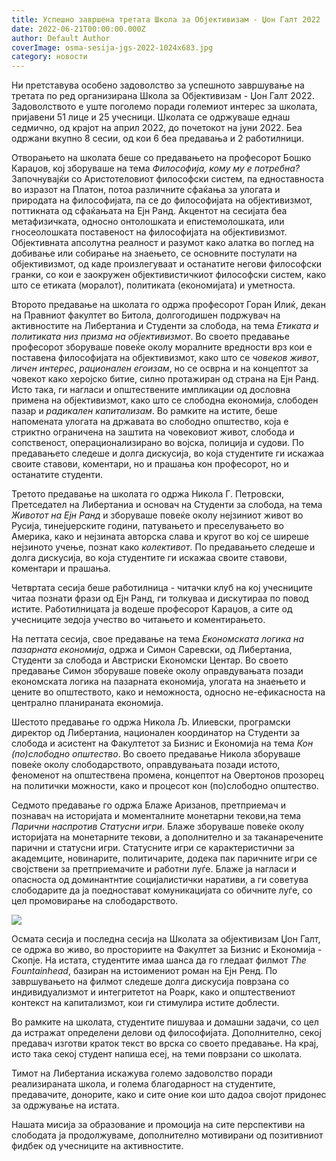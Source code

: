 ```yaml
---
title: Успешно завршена третата Школа за Објективизам - Џон Галт 2022
date: 2022-06-21T00:00:00.000Z
author: Default Author
coverImage: osma-sesija-jgs-2022-1024x683.jpg
category: новости
---
```


Ни претставува особено задоволство за успешното завршување на третата по ред организирана Школа за Објективизам - Џон Галт 2022. Задоволството е уште поголемо поради големиот интерес за школата, пријавени 51 лице и 25 учесници. Школата се одржуваше еднаш седмично, од крајот на април 2022, до почетокот на јуни 2022. Беа одржани вкупно 8 сесии, од кои 6 беа предавања и 2 работилници.

Отворањето на школата беше со предавањето на професорот Бошко Караџов, кој зборуваше на тема _Философија, кому му е потребна?_ Започнувајќи со Аристотеловиот философски систем, па едноставноста во изразот на Платон, потоа различните сфаќања за улогата и природата на философијата, па се до философијата на објективизмот, поттикната од сфаќањата на Ејн Ранд. Акцентот на сесијата беа метафизичката, односно онтолошката и епистемолошката, или гносеолошката поставеност на философијата на објективизмот. Објективната апсолутна реалност и разумот како алатка во поглед на добивање или собирање на знаењето, се основните постулати на објективизмот, од каде произлегуваат и останатите негови философски гранки, со кои е заокружен објективистичкиот философски систем, како што се етиката (моралот), политиката (економијата) и уметноста.

Второто предавање на школата го одржа професорот Горан Илиќ, декан на Правниот факултет во Битола, долгогодишен подржувач на активностите на Либертаниа и Студенти за слобода, на тема _Етиката и политиката низ призма на објективизмот_. Во своето предавање професорот зборуваше повеќе околу моралните вредности врз кои е поставена философијата на објективизмот, како што се _човеков живот_, _личен интерес_, _рационален егоизам_, но се осврна и на концептот за човекот како херојско битие, силно протажиран од страна на Ејн Ранд. Исто така, ги нагласи и општествените импликации од дословна примена на објективизмот, како што се слободна економија, слободен пазар и _радикален капитализам_. Во рамките на истите, беше напомената улогата на државата во слободно општество, која е стриктно ограничена на заштита на човековиот живот, слобода и сопственост, операционализирано во војска, полиција и судови. По предавањето следеше и долга дискусија, во која студентите ги искажаа своите ставови, коментари, но и прашања кон професорот, но и останатите студенти.

Третото предавање на школата го одржа Никола Г. Петровски, Претседател на Либертаниа и основач на Студенти за слобода, на тема _Животот на Ејн Ранд_ и зборуваше повеќе околу нејзиниот живот во Русија, тинејџерските години, патувањето и преселувањето во Америка, како и нејзината авторска слава и кругот во кој се ширеше нејзиното учење, познат како _колективот_. По предавањето следеше и долга дискусија, во која студентите ги искажаа своите ставови, коментари и прашања.

Четвртата сесија беше работилница - читачки клуб на кој учесниците читаа познати фрази од Ејн Ранд, ги толкуваа и дискутираа по повод истите. Работилницата ја водеше професорот Караџов, а сите од учесниците зедоја учество во читањето и коментирањето.

На петтата сесија, свое предавање на тема _Економската логика на пазарната економија_, одржа и Симон Саревски, од Либертаниа, Студенти за слобода и Австриски Економски Центар. Во своето предавање Симон зборуваше повеќе околу оправдувањата позади економската логика на пазарната економија, улогата на знаењето и цените во општеството, како и неможноста, односно не-ефикасноста на централно планираната економија.

Шестото предавање го одржа Никола Љ. Илиевски, програмски директор од Либертаниа, национален координатор на Студенти за слобода и асистент на Факултетот за Бизнис и Економија на тема _Кон (по)слободно општество_. Во своето предавање Никола зборуваше повеќе околу слободарството, оправдувањата позади истото, феноменот на општествена промена, концептот на Овертонов прозорец на политички можности, како и процесот кон (по)слободно општество.

Седмото предавање го одржа Блаже Аризанов, претприемач и познавач на историјата и моменталните монетарни текови,на тема _Парични наспротив Статусни игри_. Блаже зборуваше повеќе околу историјата на монетарните текови, а дополнително и за таканаречените парични и статусни игри. Статусните игри се карактеристични за академците, новинарите, политичарите, додека пак паричните игри се својствени за претприемачите и работни луѓе. Блаже ја нагласи и опасноста од доминантнтие социјалистички наративи, а ги советува слободарите да ја поедностават комуникацијата со обичните луѓе, со цел промовирање на слободарството.

![](http://libertaniabackup.local/wp-content/uploads/2022/06/osma-sesija-jgs-2022-1024x683.jpg)

Осмата сесија и последна сесија на Школата за објективизам Џон Галт, се одржа во живо, во просториите на Факултет за Бизнис и Економија - Скопје. На истата, студентите имаа шанса да го гледаат филмот _The Fountainhead_, базиран на истоимениот роман на Ејн Ренд. По завршувањето на филмот следеше долга дискусија поврзана со индивидуализмот и интегритетот на Роарк, како и општествениот контекст на капитализмот, кои ги стимулира истите доблести.

Во рамките на школата, студентите пишуваа и домашни задачи, со цел да истражат определени делови од философијата. Дополнително, секој предавач изготви краток текст во врска со своето предавање. На крај, исто така секој студент напиша есеј, на теми поврзани со школата.

Тимот на Либертаниа искажува големо задоволство поради реализираната школа, и голема благодарност на студентите, предавачите, донорите, како и сите оние кои што дадоа својот придонес за одржување на истата.

Нашата мисија за образование и промоција на сите перспективи на слободата ја продолжуваме, дополнително мотивирани од позитивниот фидбек од учесниците на активностите.
